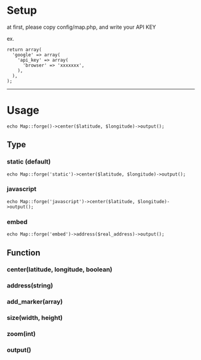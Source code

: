 # Setup
at first, please copy config/map.php, and write your API KEY

ex.

    return array(
      'google' => array(
        'api_key' => array(
          'browser' => 'xxxxxxx',
        ),
      ),
    );

- - -
# Usage
`echo Map::forge()->center($latitude, $longitude)->output();`
## Type
### static (default)
`echo Map::forge('static')->center($latitude, $longitude)->output();`
### javascript
`echo Map::forge('javascript')->center($latitude, $longitude)->output();`
### embed
`echo Map::forge('embed')->address($real_address)->output();`
## Function
### center(latitude, longitude, boolean)
### address(string)
### add_marker(array)
### size(width, height)
### zoom(int)
### output()
